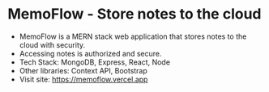 # MemoFlow - Store notes to the cloud
- MemoFlow is a MERN stack web application that stores notes to the cloud with security.
- Accessing notes is authorized and secure.
- Tech Stack: MongoDB, Express, React, Node
- Other libraries: Context API, Bootstrap
- Visit site: https://memoflow.vercel.app

